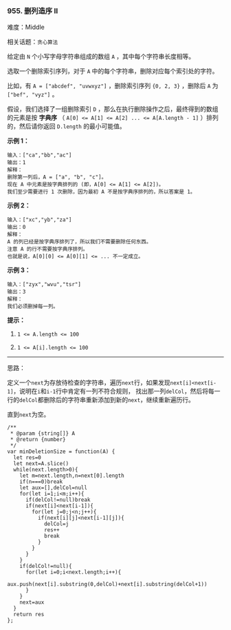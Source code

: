 ### 955. 删列造序 II

难度：Middle

相关话题：`贪心算法`

给定由 `N` 个小写字母字符串组成的数组 `A` ，其中每个字符串长度相等。



选取一个删除索引序列，对于 `A` 中的每个字符串，删除对应每个索引处的字符。



比如，有 `A = ["abcdef", "uvwxyz"]` ，删除索引序列 `{0, 2, 3}` ，删除后 `A` 为 `["bef", "vyz"]` 。



假设，我们选择了一组删除索引 `D` ，那么在执行删除操作之后，最终得到的数组的元素是按 **字典序** （ `A[0] <= A[1] <= A[2] ... <= A[A.length - 1]` ）排列的，然后请你返回 `D.length` 的最小可能值。












**示例 1：** 



```
输入：["ca","bb","ac"]
输出：1
解释：
删除第一列后，A = ["a", "b", "c"]。
现在 A 中元素是按字典排列的 (即，A[0] <= A[1] <= A[2])。
我们至少需要进行 1 次删除，因为最初 A 不是按字典序排列的，所以答案是 1。
```


**示例 2：** 



```
输入：["xc","yb","za"]
输出：0
解释：
A 的列已经是按字典序排列了，所以我们不需要删除任何东西。
注意 A 的行不需要按字典序排列。
也就是说，A[0][0] <= A[0][1] <= ... 不一定成立。
```


**示例 3：** 



```
输入：["zyx","wvu","tsr"]
输出：3
解释：
我们必须删掉每一列。
```






**提示：** 




1.  `1 <= A.length <= 100` 

2.  `1 <= A[i].length <= 100` 






-----

思路：

定义一个`next`为存放待检查的字符串，遍历`next`行，如果发现`next[i]<next[i-1]`，说明在`i`和`i-1`行中肯定有一列不符合规则，
找出那一列`delCol`，然后将每一行的`delCol`都删除后的字符串重新添加到新的`next`，继续重新遍历行。

直到`next`为空。

```
/**
 * @param {string[]} A
 * @return {number}
 */
var minDeletionSize = function(A) {
  let res=0
  let next=A.slice()
  while(next.length>0){
    let m=next.length,n=next[0].length
    if(n===0)break
    let aux=[],delCol=null
    for(let i=1;i<m;i++){
      if(delCol!=null)break
      if(next[i]<next[i-1]){
        for(let j=0;j<n;j++){
          if(next[i][j]<next[i-1][j]){
            delCol=j
            res++
            break
          }
        }
      }
    }
    if(delCol!=null){
      for(let i=0;i<next.length;i++){
        aux.push(next[i].substring(0,delCol)+next[i].substring(delCol+1))
      }
    }
    next=aux
  }
  return res
};
```

